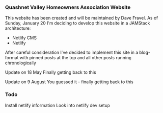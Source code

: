### Quashnet Valley Homeowners Association Website

This website has been created and will be maintained by Dave Fravel. As of Sunday, January 20 I'm deciding to develop this website in a JAMStack architecture:

-   Netlify CMS
-   Netlify

After careful consideration I've decided to implement this site in a blog-format with pinned posts at the top and all other posts running chronologically

Update on 18 May
Finally getting back to this

Update on 9 August
You guessed it - finally getting back to this

### Todo

Install netlify information
Look into netlify dev setup
